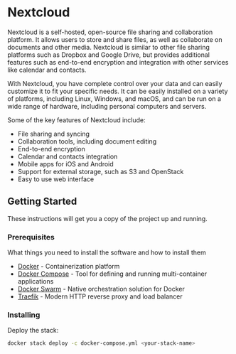 # Nextcloud

Nextcloud is a self-hosted, open-source file sharing and collaboration platform. It allows users to store and share files, as well as collaborate on documents and other media. Nextcloud is similar to other file sharing platforms such as Dropbox and Google Drive, but provides additional features such as end-to-end encryption and integration with other services like calendar and contacts.

With Nextcloud, you have complete control over your data and can easily customize it to fit your specific needs. It can be easily installed on a variety of platforms, including Linux, Windows, and macOS, and can be run on a wide range of hardware, including personal computers and servers.

Some of the key features of Nextcloud include:

- File sharing and syncing
- Collaboration tools, including document editing
- End-to-end encryption
- Calendar and contacts integration
- Mobile apps for iOS and Android
- Support for external storage, such as S3 and OpenStack
- Easy to use web interface

## Getting Started

These instructions will get you a copy of the project up and running.

### Prerequisites

What things you need to install the software and how to install them

- [Docker](https://www.docker.com/) - Containerization platform
- [Docker Compose](https://docs.docker.com/compose/) - Tool for defining and running multi-container applications
- [Docker Swarm](https://docs.docker.com/engine/swarm/) - Native orchestration solution for Docker
- [Traefik](https://traefik.io/) - Modern HTTP reverse proxy and load balancer

### Installing

Deploy the stack:

```bash
docker stack deploy -c docker-compose.yml <your-stack-name>
```
